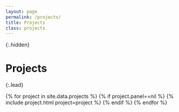 ```yaml
---
layout: page
permalink: /projects/
title: Projects
class: projects
---
```


{:.hidden}
# Projects

{:.lead}

<div class="grid">
  {% for project in site.data.projects %}
    {% if project.panel==nil %}
      {% include project.html project=project %}
    {% endif %}
  {% endfor %}
</div>

